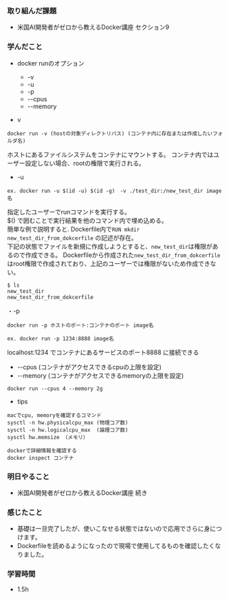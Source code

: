 ### 取り組んだ課題
- 米国AI開発者がゼロから教えるDocker講座 セクション9

### 学んだこと

- docker runのオプション 
  - -v 
  - -u
  - -p
  - --cpus
  - --memory

- v  
```
docker run -v (hostの対象ディレクトリパス) (コンテナ内に存在または作成したいフォルダ名)
```
ホストにあるファイルシステムをコンテナにマウントする。
コンテナ内ではユーザー設定しない場合、rootの権限で実行される。

- -u  
```
ex. docker run -u $(id -u) $(id -g)　-v ./test_dir:/new_test_dir image名
```
指定したユーザーでrunコマンドを実行する。  
$() で囲むことで実行結果を他のコマンド内で埋め込める。  
簡単な例で説明すると.
Dockerfile内で`RUN mkdir new_test_dir_from_dokcerfile` の記述が存在。  
下記の状態でファイルを新規に作成しようとすると、`new_test_dir`は権限があるので作成できる。
Dockerfileから作成された`new_test_dir_from_dokcerfile`はroot権限で作成されており、上記のユーザーでは権限がないため作成できない。
```
$ ls
new_test_dir
new_test_dir_from_dokcerfile
```
・-p  
```
docker run -p ホストのポート:コンテナのポート image名

ex. docker run -p 1234:8888 image名
```

localhost:1234 でコンテナにあるサービスのポート8888 に接続できる


- --cpus (コンテナがアクセスできるcpuの上限を設定)
- --memory (コンテナがアクセスできるmemoryの上限を設定) 
 ```
docker run --cpus 4 --memory 2g
```

- tips  

```
macでcpu, memoryを確認するコマンド
sysctl -n hw.physicalcpu_max (物理コア数)
sysctl -n hw.logicalcpu_max  (論理コア数)
sysctl hw.memsize （メモリ） 

dockerで詳細情報を確認する
docker inspect コンテナ
```

### 明日やること
- 米国AI開発者がゼロから教えるDocker講座 続き

### 感じたこと
- 基礎は一旦完了したが、使いこなせる状態ではないので応用でさらに身につけます。
- Dockerfileを読めるようになったので現場で使用してるものを確認したくなりました。


### 学習時間
- 1.5h